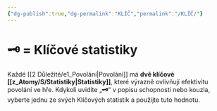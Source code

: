 ```yaml
---
{"dg-publish":true,"dg-permalink":"KLÍČ","permalink":"/KLÍČ/"}
---
```


# 🗝 = Klíčové statistiky
Každé [[2 Důležité/e1_Povolání\|Povolání]] má **dvě klíčové [[z_Atomy/S/Statistiky\|Statistiky]]**, které výrazně ovlivňují efektivitu povolání ve hře. Kdykoli uvidíte „**🗝**“ v popisu schopnosti nebo kouzla, vyberte jednu ze svých Klíčových statistik a použijte tuto hodnotu.